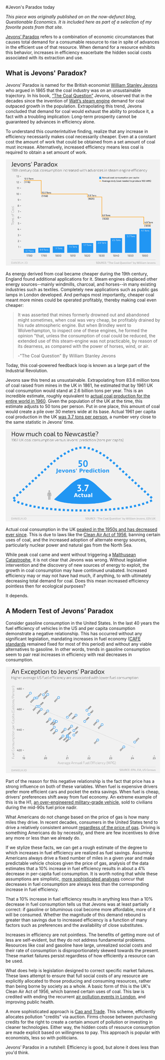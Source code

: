 #Jevon's Paradox today

*This piece was originally published on on the now-defunct blog, Questionable Economics. It is included here as part of a selection of my favorite posts from that site.*

[Jevons’ Paradox](https://en.wikipedia.org/wiki/Jevons_paradox) refers to a combination of economic circumstances that causes total demand for a consumable resource to rise in spite of advances in the efficient use of that resource. When demand for a resource exhibits this behavior, increases in efficiency exacerbate the hidden social costs associated with its extraction and use.

## What is Jevons' Paradox?
 
Jevons’ Paradox is named for the British economist [William Stanley Jevons](https://en.wikipedia.org/wiki/William_Stanley_Jevons) who argued in 1865 that the coal industry was on an unsustainable trajectory. In his book, [“The Coal Question”](http://www.econlib.org/library/YPDBooks/Jevons/jvnCQ.html) Jevons, observed that in the decades since the invention of [Watt’s steam engine](https://en.wikipedia.org/wiki/Watt_steam_engine) demand for coal outpaced growth in the population. Extrapolating this trend, Jevons concluded that demand for coal would exhaust the ability to produce it, a fact with a troubling implication: Long-term prosperity cannot be guaranteed by advances in efficiency alone.
  
To understand this counterintuitive finding, realize that any increase in efficiency necessarily makes coal necessarily cheaper. Even at a constant cost the amount of work that could be obtained from a set amount of coal must increase. Alternatively, increased efficiency means less coal is required to obtain a set amount of work.

![](/Jevons-Paradox/Visuals/coal2.png)

As energy derived from coal became cheaper during the 19th century, England found additional applications for it. Steam engines displaced other energy sources--mainly windmills, charcoal, and horses--in many existing industries such as textiles. Completely new applications such as public gas lamps in London developed. And perhaps most importantly, cheaper coal meant more mines could be operated profitably, thereby making coal even cheaper:
 
>It was asserted that mines formerly drowned out and abandoned might sometimes, when coal was very cheap, be profitably drained by his rude atmospheric engine. But when Brindley went to Wolverhampton, to inspect one of these engines, he formed the opinion "that, unless the consumption of coal could be reduced, the extended use of this steam-engine was not practicable, by reason of its dearness, as compared with the power of horses, wind, or air.
>
>-"The Coal Question" By William Stanley Jevons
 
Today, this coal-powered feedback loop is known as a large part of the Industrial Revolution.
 
Jevons saw this trend as unsustainable. Extrapolating from 83.6 million tons of coal raised from mines in the UK in 1861, he estimated that by 1961 UK coal consumption would stand at 2.6 billion tons per year. This is an incredible estimate, roughly equivalent to [actual coal production for the entire world in 1960](http://www.diva-portal.org/smash/get/diva2:329110/FULLTEXT01.pdf). Given the population of the UK at the time, this estimate adjusts to 50 tons per person. Put in one place, this amount of coal would create a pile over 30 meters wide at its base. Actual 1961 per capita coal production in the UK [was 3.7 tons per person](https://www.gov.uk/government/statistical-data-sets/historical-coal-data-coal-production-availability-and-consumption-1853-to-2011), a number very close to the same statistic in Jevons’ time.

![](/Jevons-Paradox/Visuals/prediction.png)

Actual coal consumption in the UK [peaked in the 1950s and has decreased ever since](http://www.carbonbrief.org/blog/2015/01/uk-coal-use-to-fall-to-lowest-level-since-industrial-revolution/). This is due to laws like the [Clean Air Act of 1956](https://en.wikipedia.org/wiki/Clean_Air_Act_1956), banning certain uses of coal, and the increased adoption of alternate energy sources, particularly nuclear power and natural gas from the North Sea. 
 
While peak coal came and went without triggering a [Malthusean Catastrophe](https://en.wikipedia.org/?title=Malthusian_catastrophe), it is not clear that Jevons was wrong. Without legislative intervention and the discovery of new sources of energy to exploit, the growth in coal consumption may have continued unabated. Increased efficiency may or may not have had much, if anything, to with ultimately decreasing total demand for coal. Does this mean increased efficiency pointless then for ecological purposes?

It depends.
 
## A Modern Test of Jevons’ Paradox

Consider gasoline consumption in the United States. In the last 40 years the fuel efficiency of vehicles in the US and per capita consumption demonstrate a negative relationship. This has occurred without any significant legislation, mandating increases in fuel economy ([CAFE standards](http://www.nhtsa.gov/fuel-economy) remained fixed for most of this period) and without any viable alternatives to gasoline. In other words, trends in gasoline consumption seem to pair real increases in efficiency with real decreases in consumption.

![](/Jevons-Paradox/Visuals/gas.png)
 
Part of the reason for this negative relationship is the fact that price has a strong influence on both of these variables. When fuel is expensive drivers prefer more efficient cars and pocket the extra savings. When fuel is cheap, drivers’ preferences shift away from fuel economy. An extreme example of this is the H1, [an over-engineered military-grade vehicle](https://en.wikipedia.org/?title=Hummer_H1), sold to civilians during the mid-90s fuel price nadir.
 
What Americans do not change based on the price of gas is how many miles they drive. In recent decades, consumers in the United States tend to drive a relatively consistent amount [regardless of the price of gas](http://www.eia.gov/todayinenergy/detail.cfm?id=19191). Driving is something Americans do by necessity, and there are few incentives to drive any more or less than we already do.

If we stylize these facts, we can get a rough estimate of the degree to which increases in fuel efficiency are realized as fuel savings. Assuming Americans always drive a fixed number of miles in a given year and make predictable vehicle choices given the price of gas, analysis of the data estimates that a 10% increase in fuel efficiency results in about a 4% decrease in per-capita fuel consumption. It is worth noting that while these assumptions are simplistic, [more sophisticated analyses](http://www.rff.org/RFF/Documents/RFF-DP-13-19.pdf) concur that decreases in fuel consumption are always less than the corresponding increase in fuel efficiency.
 
That a 10% increase in fuel efficiency results in anything less than a 10% decrease in fuel consumption tells us that Jevons was at least partially correct: if gasoline or bituminous coal become more affordable, more of it will be consumed. Whether the magnitude of this demand rebound is greater than savings due to increased efficiency is a function of many factors such as preferences and the availability of close substitutes.

Increases in efficiency are not pointless. The benefits of getting more out of less are self-evident, but they do not address fundamental problems. Resources like coal and gasoline have large, unrealized social costs and their rate of consumption is disproportionately skewed towards the present. These market failures persist regardless of how efficiently a resource can be used.

What does help is legislation designed to correct specific market failures. These laws attempt to ensure that full social costs of any resource are explicitly allocated to those producing and consuming resources, rather than being borne by society as a whole. A basic form of this is the UK's Clean Air Act of 1956, which banned certain uses of coal. This law is credited with ending the recurrent [air pollution events in London](https://en.wikipedia.org/wiki/Great_Smog), and improving public health.

A more sophisticated approach is [Cap and Trade](http://www.edf.org/climate/how-cap-and-trade-works). This scheme, efficiently allocates pollution "credits" via auction. Firms choose between purchasing credits for the right to create a certain amount of pollution or investing in cleaner technologies. Either way, the hidden costs of resource consumption are made explicit based on willingness to pay. This approach is popular with economists, less so with politicians.

Jevons’ Paradox in a nutshell: Efficiency is good, but alone it does less than you'd think.
